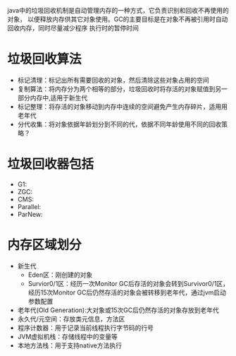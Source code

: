 java中的垃圾回收机制是自动管理内存的一种方式，它负责识别和回收不再使用的对象，
以便释放内存供其它对象使用。GC的主要目标是在对象不再被引用时自动回收内存，同时尽量减少程序
执行时的暂停时间

# 垃圾回收算法
* 标记清理：标记出所有需要回收的对象，然后清除这些对象占用的空间
* 复制算法：将内存分为两个相等的部分，垃圾回收时将存活的对象赋值到另一部分内存中,适用于新生代
* 标记整理：将存活的对象移动到内存中连续的空间避免产生内存碎片，适用用老年代
* 分代收集：将对象依据年龄划分到不同的代，依据不同年龄使用不同的回收策略？

# 垃圾回收器包括
* G1:
* ZGC:
* CMS:
* Parallel:
* ParNew:

# 内存区域划分
* 新生代
  * Eden区：刚创建的对象
  * Survior0/1区：经历一次Monitor GC后存活的对象会转到Survivor0/1区，
  经历15次Monitor GC后仍然存活的对象会被转移到老年代，通过jvm启动参数配置
* 老年代(Old Generation):大对象或15次GC后仍然存活的对象存放到老年代
* 永久代/元空间：存放类元信息，方法区
* 程序计数器：用于记录当前线程执行字节码的行号
* JVM虚拟机栈：存储线程中的变量等
* 本地方法栈：用于支持native方法执行